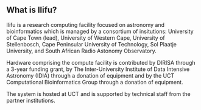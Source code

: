 ## What is Ilifu?

Ilifu is a research computing facility focused on astronomy and bioinformatics
which is managed by a consortium of insitutions: University of Cape Town (lead),
University of Western Cape, University of Stellenbosch, Cape Peninsular University
of Technology, Sol Plaatje University, and South African Radio Astonomy Observatory.

Hardware comprising the compute facility is contributed by DIRISA through a 3-year
funding grant, by The Inter-University Institute of Data Intensive Astronomy (IDIA)
through a donation of equipment and by the UCT Computational Bioinformatics Group
through a donation of equipment.

The system is hosted at UCT and is supported by technical staff from the partner
institutions.

